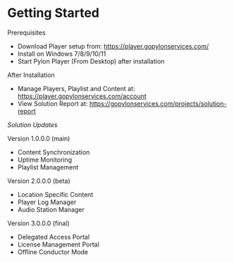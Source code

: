 # Getting Started

Prerequisites
- Download Player setup from: https://player.gopylonservices.com/
- Install on Windows 7/8/9/10/11
- Start Pylon Player (From Desktop) after installation

After Installation
- Manage Players, Playlist and Content at: https://player.gopylonservices.com/account
- View Solution Report at: https://gopylonservices.com/projects/solution-report


*Solution Updates*

Version 1.0.0.0 (main)
- Content Synchronization
- Uptime Monitoring
- Playlist Management

Version 2.0.0.0 (beta)
- Location Specific Content
- Player Log Manager
- Audio Station Manager

Version 3.0.0.0 (final)
- Delegated Access Portal
- License Management Portal
- Offline Conductor Mode